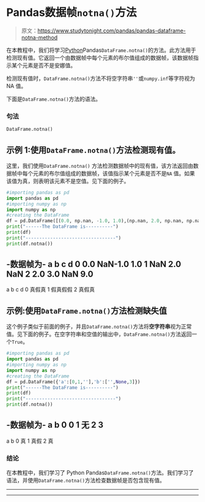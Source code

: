 # Pandas数据帧`notna()`方法

> 原文：<https://www.studytonight.com/pandas/pandas-dataframe-notna-method>

在本教程中，我们将学习[Python](https://www.studytonight.com/python/getting-started-with-python)Pandas`DataFrame.notna()`的方法。此方法用于检测现有值。它返回一个由数据帧中每个元素的布尔值组成的数据帧，该数据帧指示某个元素是否不是安娜值。

检测现有值时，`DataFrame.notna()`方法不将空字符串`''`或`numpy.inf`等字符视为 NA 值。

下面是`DataFrame.notna()`方法的语法。

### 句法

```py
DataFrame.notna()
```

## 示例 1:使用`DataFrame.notna()`方法检测现有值。

这里，我们使用`DataFrame.notna()` 方法检测数据帧中的现有值，该方法返回由数据帧中每个元素的布尔值组成的数据帧，该值指示某个元素是否不是`NA` 值。如果该值为真，则表明该元素不是空值。见下面的例子。

```py
#importing pandas as pd
import pandas as pd
#importing numpy as np
import numpy as np
#creating the DataFrame
df = pd.DataFrame([(0.0, np.nan, -1.0, 1.0),(np.nan, 2.0, np.nan, np.nan),(2.0, 3.0, np.nan, 9.0),],columns=list('abcd'))
print("------The DataFrame is----------")
print(df)
print("---------------------------------")
print(df.notna())
```

-数据帧为-
a b c d
0 0.0 NaN-1.0 1.0
1 NaN 2.0 NaN
2 2.0 3.0 NaN 9.0
-
a b c d
0 真假真
1 假真假假
2 真假真

## 示例:使用`DataFrame.notna()`方法检测缺失值

这个例子类似于前面的例子，并且`DataFrame.notna()`方法将**空字符串**视为正常值。见下面的例子。在空字符串和空值的输出中，`DataFrame.notna()`方法返回一个`True`。

```py
#importing pandas as pd
import pandas as pd
#importing numpy as np
import numpy as np
#creating the DataFrame
df = pd.DataFrame({'a':[0,1,''],'b':['',None,3]})
print("------The DataFrame is----------")
print(df)
print("---------------------------------")
print(df.notna())
```

-数据帧为-
a b
0 0
1 无
2 3
-
a b
0 真
1 真假
2 真

### 结论

在本教程中，我们学习了 Python Pandas`DataFrame.notna()`方法。我们学习了语法，并使用`DataFrame.notna()`方法检查数据帧是否包含现有值。

* * *

* * *